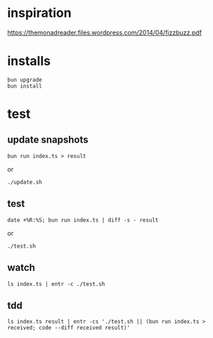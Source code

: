 # inspiration

https://themonadreader.files.wordpress.com/2014/04/fizzbuzz.pdf

# installs

```shell
bun upgrade
bun install
```

# test

## update snapshots

```shell
bun run index.ts > result
```

or

```shell
./update.sh
```

## test

```shell
date +%R:%S; bun run index.ts | diff -s - result
```

or

```shell
./test.sh
```

## watch

```shell
ls index.ts | entr -c ./test.sh
```

## tdd

```shell
ls index.ts result | entr -cs './test.sh || (bun run index.ts > received; code --diff received result)'
```
